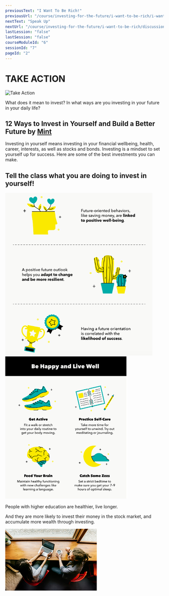 ```yaml
---
previousText: "I Want To Be Rich!"
previousUrl: "/course/investing-for-the-future/i-want-to-be-rich/i-want-to-be-rich"
nextText: "Speak Up"
nextUrl: "/course/investing-for-the-future/i-want-to-be-rich/discussion"
lastLession: "false"
lastSession: "false"
courseModuleId: "6"
sessionId: "7"
pageId: "2"
---
```



# TAKE ACTION

![Take Action](/assets/img/take-action.jpg)

What does it mean to invest? In what ways are you investing in your future in your daily life?

## 12 Ways to Invest in Yourself and Build a Better Future by <a href="https://mint.intuit.com/blog/author/mintcom/" target="_blank">Mint</a>

Investing in yourself means investing in your financial wellbeing, health, career, interests, as well as stocks and bonds. Investing is a mindset to set yourself up for success. Here are some of the best investments you can make.

<!--
<img src="./Picture1.png" />


<img src="./Picture4.png" /> -->

## Tell the class what you are doing to invest in yourself!

<img src="./Picture2.png" />

<img src="./Picture3.png" />

<div>

<p class="primary text-center">People with higher education are healthier, live longer.</p>
</div>
<div>
<p class="primary text-center">
And they are more likely to invest their money in the stock market, and accumulate more wealth through investing.</p>
</div>
<div class="d-flex justify-center">
<img src="./image2.png">
</div>
</div>

